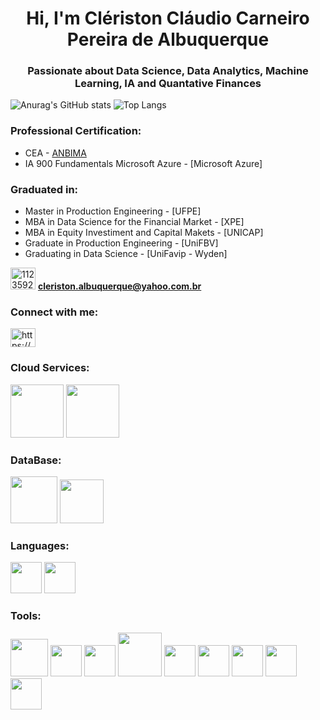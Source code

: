 <h1 align="center">Hi, I'm Clériston Cláudio Carneiro Pereira de Albuquerque</h1>
<h3 align="center"> Passionate about Data Science, Data Analytics, Machine Learning, IA and Quantative Finances </h3>

![Anurag's GitHub stats](https://github-readme-stats.vercel.app/api?username=CleristonAlbuquerque&theme=github_dark&show_icons=true) ![Top Langs](https://github-readme-stats-git-masterrstaa-rickstaa.vercel.app/api/top-langs/?username=CleristonAlbuquerque&bg_color=000&border_color=30A3DC&title_color=E94D5F&text_color=FFF)

<h3 align="left"> Professional Certification:</h3>

- CEA - [ANBIMA](https://www.anbima.com.br/pt_br/index.htm)
- IA 900 Fundamentals Microsoft Azure - [Microsoft Azure]

<h3 align="left"> Graduated in:</h3>

- Master in Production Engineering - [UFPE]
- MBA in Data Science for the Financial Market - [XPE]
- MBA in  Equity Investiment and Capital Makets - [UNICAP]
- Graduate in Production Engineering - [UniFBV]
- Graduating in Data Science - [UniFavip - Wyden]


<img src= "https://user-images.githubusercontent.com/112359213/216747112-c4e96502-1e4e-4f7c-b005-573efcb80864.png" alt="112359213" height="35" width="40" /></a>  **cleriston.albuquerque@yahoo.com.br**

<h3 align="left">Connect with me:</h3>
<p align="left">
<a href="https://www.linkedin.com/in/cleristonalbuquerque" target="blank"><img align="center" src="https://raw.githubusercontent.com/rahuldkjain/github-profile-readme-generator/master/src/images/icons/Social/linked-in-alt.svg" alt="https://www.linkedin.com/in/cleristonalbuquerque" height="30" width="40" /></a>



<h3 align="left">Cloud Services:</h3>

<img src="https://cdn.jsdelivr.net/gh/devicons/devicon/icons/azure/azure-original-wordmark.svg" width="85" height="85"/> </a> <img src="https://cdn.jsdelivr.net/gh/devicons/devicon/icons/amazonwebservices/amazonwebservices-plain-wordmark.svg" width="85" height="85"/>

<h3 align="left">DataBase:</h3>

<img src="https://cdn.jsdelivr.net/gh/devicons/devicon/icons/mysql/mysql-original-wordmark.svg" width="75" height="75" /> </a> <img src="https://cdn.jsdelivr.net/gh/devicons/devicon/icons/postgresql/postgresql-original-wordmark.svg" width="70" height="70" />                    
          
<h3 align="left">Languages:</h3>

 <img src="https://cdn.jsdelivr.net/gh/devicons/devicon/icons/python/python-original-wordmark.svg" width="50" height="50" /> </a> <img src="https://cdn.jsdelivr.net/gh/devicons/devicon/icons/r/r-original.svg" width="50" height="50" />        

<h3 align="left">Tools:</h3>

<img src="https://cdn.jsdelivr.net/gh/devicons/devicon/icons/git/git-original-wordmark.svg" width="60" height="60" /> </a> <img src="https://cdn.jsdelivr.net/gh/devicons/devicon/icons/vscode/vscode-original-wordmark.svg" width="50" height="50" /> </a> <img src="https://cdn.jsdelivr.net/gh/devicons/devicon/icons/jupyter/jupyter-original-wordmark.svg" width="50" height="50" /> </a> <img src="https://cdn.jsdelivr.net/gh/devicons/devicon/icons/pandas/pandas-original-wordmark.svg" width="70" height="70" /> </a> <img src="https://cdn.jsdelivr.net/gh/devicons/devicon/icons/numpy/numpy-original-wordmark.svg" width="50" height="50" /> </a> <img src="https://cdn.jsdelivr.net/gh/devicons/devicon/icons/matplotlib/matplotlib-original-wordmark.svg" width="50" height="50" /> </a> <img src="https://cdn.jsdelivr.net/gh/devicons/devicon/icons/plotly/plotly-original-wordmark.svg" width="50" height="50" /> </a> <img src="https://cdn.jsdelivr.net/gh/devicons/devicon@latest/icons/scikitlearn/scikitlearn-original.svg" width="50" height="50" /> </a> <img src="https://cdn.jsdelivr.net/gh/devicons/devicon/icons/streamlit/streamlit-original-wordmark.svg" width="50" height="50" />
